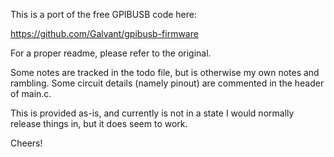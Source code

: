 This is a port of the free GPIBUSB code here:

https://github.com/Galvant/gpibusb-firmware

For a proper readme, please refer to the original.

Some notes are tracked in the todo file, but is otherwise my own notes and rambling.  Some circuit details (namely pinout) are commented in the header of main.c.

This is provided as-is, and currently is not in a state I would normally release things in, but it does seem to work.

Cheers!